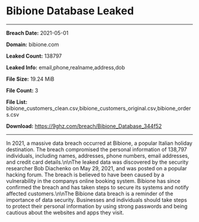 # Bibione Database Leaked

------------
**Breach Date:** 2021-05-01

**Domain:** bibione.com

**Leaked Count:** 138797

**Leaked Info:** email,phone,realname,address,dob

**File Size:** 19.24 MiB

**File Count:** 3

**File List:** bibione_customers_clean.csv,bibione_customers_original.csv,bibione_orders.csv

**Download:** https://9ghz.com/breach/Bibione_Database_344f52

------------
In 2021, a massive data breach occurred at Bibione, a popular Italian holiday destination. The breach compromised the personal information of 138,797 individuals, including names, addresses, phone numbers, email addresses, and credit card details.\n\nThe leaked data was discovered by the security researcher Bob Diachenko on May 29, 2021, and was posted on a popular hacking forum. The breach is believed to have been caused by a vulnerability in the companys online booking system. Bibione has since confirmed the breach and has taken steps to secure its systems and notify affected customers.\n\nThe Bibione data breach is a reminder of the importance of data security. Businesses and individuals should take steps to protect their personal information by using strong passwords and being cautious about the websites and apps they visit.
